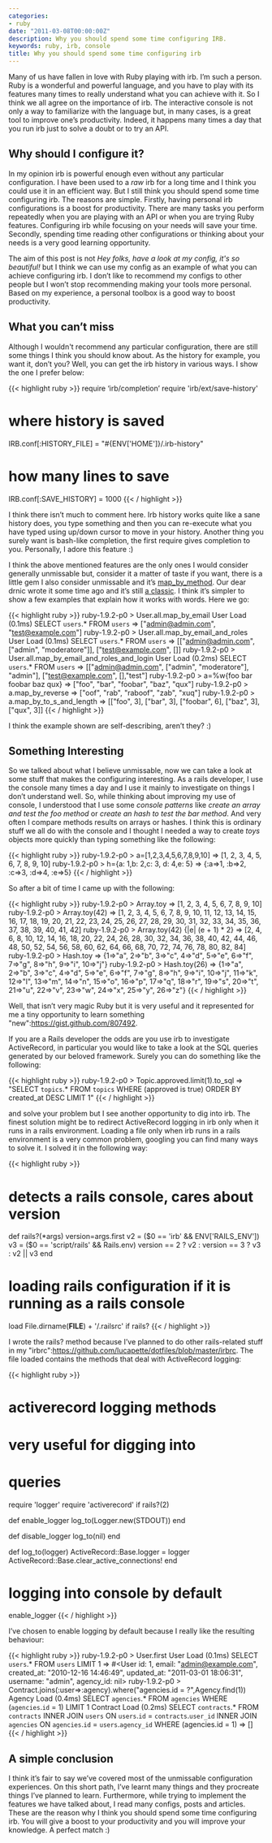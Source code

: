 ```yaml
---
categories:
- ruby
date: "2011-03-08T00:00:00Z"
description: Why you should spend some time configuring IRB.
keywords: ruby, irb, console
title: Why you should spend some time configuring irb
---
```


Many of us have fallen in love with Ruby playing with irb. I’m such a person.
Ruby is a wonderful and powerful language, and you have to play with its
features many times to really understand what you can achieve with it. So I
think we all agree on the importance of irb. The interactive console is not
only a way to familiarize with the language but, in many cases, is a great
tool to improve one’s productivity. Indeed, it happens many times a day that
you run irb just to solve a doubt or to try an API.

## Why should I configure it?

In my opinion irb is powerful enough even without any particular
configuration. I have been used to a _raw_ irb for a long time and I think you
could use it in an efficient way. But I still think you should spend some time
configuring irb. The reasons are simple. Firstly, having personal irb
configurations is a boost for productivity. There are many tasks you perform
repeatedly when you are playing with an API or when you are trying Ruby
features. Configuring irb while focusing on your needs will save your time.
Secondly, spending time reading other configurations or thinking about your
needs is a very good learning opportunity.

The aim of this post is not _Hey folks, have a look at my config, it's so
beautiful!_ but I think we can use my config as an example of what you can
achieve configuring irb. I don’t like to recommend my configs to other people
but I won’t stop recommending making your tools more personal. Based on my
experience, a personal toolbox is a good way to boost productivity.

## What you can’t miss

Although I wouldn't recommend any particular configuration,  there are still
some things I think you should know about. As the history for example, you
want it, don’t you? Well, you can get the irb history in various ways. I show
the one I prefer below:

{{< highlight ruby >}}
require ‘irb/completion’
require 'irb/ext/save-history'

# where history is saved
IRB.conf[:HISTORY_FILE] = "#{ENV['HOME']}/.irb-history"
# how many lines to save
IRB.conf[:SAVE_HISTORY] = 1000
{{< / highlight >}}

I think there isn’t much to comment here. Irb history works quite like a sane
history does, you type something and then you can re-execute what you have
typed using up/down cursor to move in your history. Another thing you surely
want is bash-like completion, the first require gives completion to you.
Personally, I adore this feature :)

I think the above mentioned features are the only ones I would consider
generally unmissable but, consider it a matter of taste if you want, there is
a little gem I also consider unmissable and it’s
[map_by_method](http://drnicutilities.rubyforge.org/). Our dear drnic wrote it
some time ago and it’s still [a
classic](http://twitter.com/#!/drnic/status/42710458326728704). I think it’s
simpler to show a few examples that explain how it works with words. Here we
go:

{{< highlight ruby >}}
ruby-1.9.2-p0 > User.all.map_by_email
  User Load (0.1ms)  SELECT `users`.* FROM `users`
 => ["admin@admin.com", "test@example.com"]
ruby-1.9.2-p0 > User.all.map_by_email_and_roles
  User Load (0.1ms)  SELECT `users`.* FROM `users`
 => [["admin@admin.com", ["admin", "moderatore"]], ["test@example.com", []]
ruby-1.9.2-p0 > User.all.map_by_email_and_roles_and_login
  User Load (0.2ms)  SELECT `users`.* FROM `users`
 => [["admin@admin.com", ["admin", "moderatore"], "admin"], ["test@example.com", [],"test"]
ruby-1.9.2-p0 > a=%w{foo bar foobar baz qux}
 => ["foo", "bar", "foobar", "baz", "qux"]
ruby-1.9.2-p0 > a.map_by_reverse
 => ["oof", "rab", "raboof", "zab", "xuq"]
ruby-1.9.2-p0 > a.map_by_to_s_and_length
 => [["foo", 3], ["bar", 3], ["foobar", 6], ["baz", 3], ["qux", 3]]
{{< / highlight >}}

I think the example shown are self-describing, aren’t they? :)

## Something Interesting

So we talked about what I believe unmissable, now we can take a look at some
stuff that makes the configuring interesting. As a rails developer, I use the
console many times a day and I use it mainly to investigate on things I don’t
understand well. So, while thinking about improving my use of console, I
understood that I use some _console patterns_ like _create an array and test
the foo method_ or _create an hash to test the bar method_. And very often I
compare methods results on arrays or hashes. I think this is ordinary stuff we
all do with the console and I thought I needed a way to create _toys_ objects
more quickly than typing something like the following:

{{< highlight ruby >}}
ruby-1.9.2-p0 > a=[1,2,3,4,5,6,7,8,9,10]
 => [1, 2, 3, 4, 5, 6, 7, 8, 9, 10]
ruby-1.9.2-p0 > h={a: 1,b: 2,c: 3, d: 4,e: 5}
 => {:a=>1, :b=>2, :c=>3, :d=>4, :e=>5}
{{< / highlight >}}

So after a bit of time I came up with the following:

{{< highlight ruby >}}
ruby-1.9.2-p0 > Array.toy
 => [1, 2, 3, 4, 5, 6, 7, 8, 9, 10]
ruby-1.9.2-p0 > Array.toy(42)
 => [1, 2, 3, 4, 5, 6, 7, 8, 9, 10, 11, 12, 13, 14, 15, 16, 17, 18, 19, 20, 21, 22, 23, 24, 25, 26, 27, 28, 29, 30, 31, 32, 33, 34, 35, 36, 37, 38, 39, 40, 41, 42]
ruby-1.9.2-p0 > Array.toy(42) {|e| (e + 1) * 2}
 => [2, 4, 6, 8, 10, 12, 14, 16, 18, 20, 22, 24, 26, 28, 30, 32, 34, 36, 38, 40, 42, 44, 46, 48, 50, 52, 54, 56, 58, 60, 62, 64, 66, 68, 70, 72, 74, 76, 78, 80, 82, 84]
ruby-1.9.2-p0 > Hash.toy
 => {1=>"a", 2=>"b", 3=>"c", 4=>"d", 5=>"e", 6=>"f", 7=>"g", 8=>"h", 9=>"i", 10=>"j"}
ruby-1.9.2-p0 > Hash.toy(26)
 => {1=>"a", 2=>"b", 3=>"c", 4=>"d", 5=>"e", 6=>"f", 7=>"g", 8=>"h", 9=>"i", 10=>"j", 11=>"k", 12=>"l", 13=>"m", 14=>"n", 15=>"o", 16=>"p", 17=>"q", 18=>"r", 19=>"s", 20=>"t", 21=>"u", 22=>"v", 23=>"w", 24=>"x", 25=>"y", 26=>"z"}
{{< / highlight >}}

Well, that isn’t very magic Ruby but it is very useful and it represented for
me a tiny opportunity to learn something "new":https://gist.github.com/807492.

If you are a Rails developer the odds are you use irb to investigate
ActiveRecord, in particular you would like to take a look at the SQL queries
generated by our beloved framework. Surely you can do something like the
following:

{{< highlight ruby >}}
ruby-1.9.2-p0 > Topic.approved.limit(1).to_sql
 => "SELECT  `topics`.* FROM `topics` WHERE (approved is true) ORDER BY created_at DESC LIMIT 1"
{{< / highlight >}}

and solve your problem but I see another opportunity to dig into irb. The
finest solution might be to redirect ActiveRecord logging in irb only when it
runs in a rails environment. Loading a file only when irb runs in a rails
environment is a very common problem, googling you can find many ways to solve
it. I solved it in the following way:

{{< highlight ruby >}}
# detects a rails console, cares about version
def rails?(*args)
    version=args.first
    v2 = ($0 == 'irb' && ENV['RAILS_ENV'])
    v3 = ($0 == 'script/rails' && Rails.env)
    version == 2 ? v2 : version == 3 ? v3 : v2 || v3
end

# loading rails configuration if it is running as a rails console
load File.dirname(__FILE__) + '/.railsrc' if rails?
{{< / highlight >}}

I wrote the rails? method because I’ve planned to do other rails-related stuff in my "irbrc":https://github.com/lucapette/dotfiles/blob/master/irbrc. The file loaded contains the methods that deal with ActiveRecord logging:

{{< highlight ruby >}}
# activerecord logging methods
# very useful for digging into
# queries
require 'logger'
require 'activerecord' if rails?(2)

def enable_logger
    log_to(Logger.new(STDOUT))
end

def disable_logger
    log_to(nil)
end

def log_to(logger)
    ActiveRecord::Base.logger = logger
    ActiveRecord::Base.clear_active_connections!
end

# logging into console by default
enable_logger
{{< / highlight >}}

I’ve chosen to enable logging by default because I really like the resulting behaviour:

{{< highlight ruby >}}
ruby-1.9.2-p0 > User.first
  User Load (0.1ms)  SELECT `users`.* FROM `users` LIMIT 1
 => #<User id: 1, email: "admin@example.com", created_at: "2010-12-16 14:46:49", updated_at: "2011-03-01 18:06:31", username: "admin", agency_id: nil>
ruby-1.9.2-p0 > Contract.joins(:user=>:agency).where("agencies.id = ?",Agency.find(1))
  Agency Load (0.4ms)  SELECT `agencies`.* FROM `agencies` WHERE (`agencies`.`id` = 1) LIMIT 1
  Contract Load (0.2ms)  SELECT `contracts`.* FROM `contracts` INNER JOIN `users` ON `users`.`id` = `contracts`.`user_id` INNER JOIN `agencies` ON `agencies`.`id` = `users`.`agency_id` WHERE (agencies.id = 1)
 => []
{{< / highlight >}}

## A simple conclusion

I think it’s fair to say we’ve covered most of the unmissable configuration
experiences. On this short path, I’ve learnt many things and they procreate
things I’ve planned to learn. Furthermore, while trying to implement the
features we have talked about, I read many configs, posts and articles. These
are the reason why I think you should spend some time configuring irb. You
will give a boost to your productivity and you will improve your knowledge. A
perfect match :)
